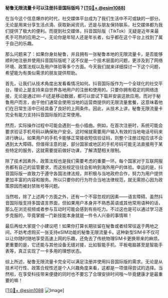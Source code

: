 **秘鲁无限流量卡可以注册抖音国际版吗？[[TG💪+ @esim1088](https://t.me/s/esim1088)]**

在当今这个信息爆炸的时代，社交媒体平台成为了我们生活中不可或缺的一部分。无论是用来分享生活点滴、获取新闻资讯，还是与朋友保持联系，社交媒体都为我们提供了极大的便利。而提到社交媒体，抖音国际版（TikTok）无疑是近年来最炙手可热的应用之一。无论你是年轻人还是年长者，似乎都在这个平台上找到了属于自己的乐趣。

那么问题来了：如果你身处秘鲁，并且拥有一张秘鲁本地的无限流量卡，是否能够顺利地注册并使用抖音国际版呢？这不仅是一个技术层面的问题，更涉及到了网络环境、政策法规以及用户体验等多个方面。今天我们就来详细探讨一下这个问题，希望能为有类似需求的朋友提供帮助。

首先，让我们从技术角度出发看看情况如何。抖音国际版作为一个全球化的社交平台，理论上是支持来自世界各地用户的注册和使用的。只要你拥有稳定的网络连接，无论是通过Wi-Fi还是移动数据，都可以尝试下载并安装这款应用。而对于秘鲁用户而言，由于他们通常会使用当地的运营商提供的无限流量套餐，这意味着他们在日常生活中已经具备了良好的上网条件。因此，从技术上讲，秘鲁无限流量卡完全有能力支持抖音国际版的正常使用。

然而，实际操作过程中可能会遇到一些小插曲。例如，在首次注册时，系统可能会要求验证手机号码以确保账户安全。这时候就需要用户输入有效的当地电话号码来进行确认。如果用户的手机卡能够正常接收短信验证码，则整个注册过程应该不会遇到太大障碍。但值得注意的是，部分国家或地区的手机号码可能无法直接用于某些特定的服务，这就需要提前做好功课，了解清楚相关限制。

除了技术因素外，政策法规也是我们需要考虑的重要一环。每个国家对于互联网服务都有自己的监管要求，而这些规定往往会影响到海外用户的体验。幸运的是，抖音国际版一直致力于遵守各国法律法规，并积极与当地政府合作，努力为用户提供更加丰富的内容和服务。所以只要你的行为符合当地法律规范，就无需担心因为政策原因而被封禁账号等问题。

当然啦，除了上述两个方面之外，还有一个不容忽视的因素——语言障碍。虽然抖音国际版支持多国语言界面，但如果用户本身并不熟悉英语或其他常用语种的话，那么在浏览视频或者参与互动时可能会感到有些吃力。不过这也是可以通过学习逐步克服的，毕竟掌握一门新技能本身就是一件令人兴奋的事情嘛！

最后再给大家提个小建议吧！如果你打算长期驻留在秘鲁或者经常往返于两地之间，不妨考虑购买一张支持eSIM功能的秘鲁无限流量卡。这种新型SIM卡不仅可以让你随时随地享受高速上网的乐趣，还免去了传统物理SIM卡更换带来的麻烦。更重要的是，它还能与其他设备无缝对接，比如智能手机、平板电脑甚至是智能手表等，真正实现了一卡多用的理想状态。

综上所述，秘鲁无限流量卡完全可以满足注册并使用抖音国际版的需求。无论是从技术可行性、政策合规性还是个人兴趣角度来看，这都是一项值得尝试的选择。当然啦，在享受科技带来便捷的同时也不要忘了合理安排时间哦～毕竟健康才是最重要的嘛！

[[TG💪+ @esim1088](https://t.me/s/esim1088) ![Image](https://i.postimg.cc/4NQfJmqS/Snipaste-2025-05-13-00-14-12.png)]